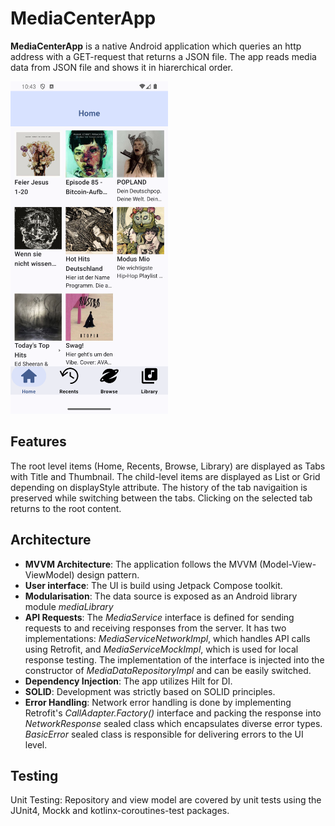 # MediaCenterApp
**MediaCenterApp** is a native Android application which queries an http address with a GET-request that returns a JSON file. The app reads media data from JSON file and shows it in hiarerchical order.

<img src="MediaCenterApp.png" width="50%">

## Features

The root level items (Home, Recents, Browse, Library) are displayed as Tabs with Title and Thumbnail. The child-level items are displayed as List or Grid depending on displayStyle attribute. The history of the tab navigaition is preserved while switching between the tabs. Clicking on the selected tab returns to the root content.

## Architecture

* **MVVM Architecture**: The application follows the MVVM (Model-View-ViewModel) design pattern.
* **User interface**: The UI is build using Jetpack Compose toolkit.
* **Modularisation**: The data source is exposed as an Android library module *mediaLibrary*
* **API Requests**: The *MediaService* interface is defined for sending requests to and receiving responses from the server. It has two implementations: *MediaServiceNetworkImpl*, which handles API calls using Retrofit, and *MediaServiceMockImpl*, which is used for local response testing. The implementation of the interface is injected into the constructor of *MediaDataRepositoryImpl* and can be easily switched.
* **Dependency Injection**: The app utilizes Hilt for DI.
* **SOLID**: Development was strictly based on SOLID principles.
* **Error Handling**: Network error handling is done by implementing Retrofit's *CallAdapter.Factory()* interface and packing the response into *NetworkResponse* sealed class which encapsulates diverse error types. *BasicError* sealed class is responsible for delivering errors to the UI level.

## Testing

Unit Testing: Repository and view model are covered by unit tests using the JUnit4, Mockk and kotlinx-coroutines-test packages.
